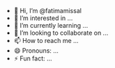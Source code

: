 - 👋 Hi, I’m @fatimamissal
- 👀 I’m interested in ...
- 🌱 I’m currently learning ...
- 💞️ I’m looking to collaborate on ...
- 📫 How to reach me ...
- 😄 Pronouns: ...
- ⚡ Fun fact: ...

<!---
fatimamissal/fatimamissal is a ✨ special ✨ repository because its `README.md` (this file) appears on your GitHub profile.
You can click the Preview link to take a look at your changes.
--->
